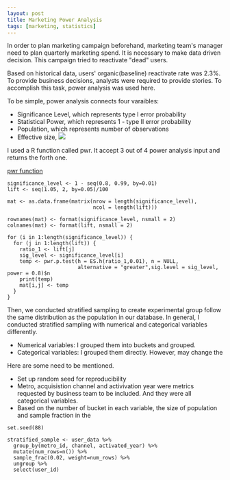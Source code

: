 ```yaml
---
layout: post
title: Marketing Power Analysis
tags: [marketing, statistics]
---
```



In order to plan marketing campaign beforehand, marketing team's manager need to plan quarterly marketing spend. It is necessary to make data driven decision. This campaign tried to reactivate "dead" users.

Based on historical data, users' organic(baseline) reactivate rate was 2.3%. To provide business decisions, analysts were required to provide stories. To accomplish this task, power analysis was used here.

To be simple, power analysis connects four varaibles:

- Significance Level, which represents type I error probability
- Statistical Power, which represents 1 - type II error probability
- Population, which represents number of observations
- Effective size, <img src="https://render.githubusercontent.com/render/math?math=2asin(\sqrt{p1})-2asin(\sqrt{p2})"> 


I used a R function called pwr. It accept 3 out of 4 power analysis input and returns the forth one.

[pwr function](https://github.com/cran/pwr/blob/master/R/pwr.r.test.R)


~~~
significance_level <- 1 - seq(0.8, 0.99, by=0.01)
lift <- seq(1.05, 2, by=0.05)/100

mat <- as.data.frame(matrix(nrow = length(significance_level),
                            ncol = length(lift)))

rownames(mat) <- format(significance_level, nsmall = 2)
colnames(mat) <- format(lift, nsmall = 2)

for (i in 1:length(significance_level)) {
  for (j in 1:length(lift)) {
    ratio_1 <- lift[j]
    sig_level <- significance_level[i]
    temp <- pwr.p.test(h = ES.h(ratio_1,0.01), n = NULL,
                       alternative = "greater",sig.level = sig_level, power = 0.8)$n
    print(temp)
    mat[i,j] <- temp
  }
}
~~~

Then, we conducted stratified sampling to create experimental group follow the same distribution as the population in our database. In general, I conducted stratified sampling with numerical and categorical variables differently.

- Numerical variables: I grouped them into buckets and grouped.
- Categorical variables: I grouped them directly. However, may change the

Here are some need to be mentioned.

- Set up random seed for reproducibility
- Metro, acquisistion channel and activivation year were metrics requested by business team to be included. And they were all categorical variables.
- Based on the number of bucket in each variable, the size of population and sample fraction in the


~~~
set.seed(88)

stratified_sample <- user_data %>%
  group_by(metro_id, channel, activated_year) %>%
  mutate(num_rows=n()) %>%
  sample_frac(0.02, weight=num_rows) %>%
  ungroup %>%
  select(user_id)
~~~
